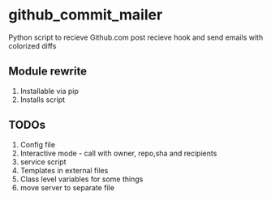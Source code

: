 github_commit_mailer
====================

Python script to recieve Github.com post recieve hook and send emails with colorized diffs 

## Module rewrite

1. Installable via pip
2. Installs script

## TODOs

1. Config file
1. Interactive mode - call with owner, repo,sha and recipients
1. service script
1. Templates in external files
1. Class level variables for some things
1. move server to separate file

